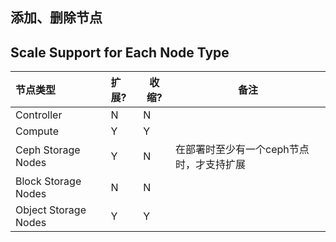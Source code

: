 ## 添加、删除节点

## Scale Support for Each Node Type

| 节点类型 | 扩展? | 收缩? | 备注 |
| :--- | :--- | --- | --- |
| Controller | N | N |  |
| Compute | Y | Y |  |
| Ceph Storage Nodes | Y | N | 在部署时至少有一个ceph节点时，才支持扩展 |
| Block Storage Nodes | N | N |  |
| Object Storage Nodes | Y | Y |  |

## 



